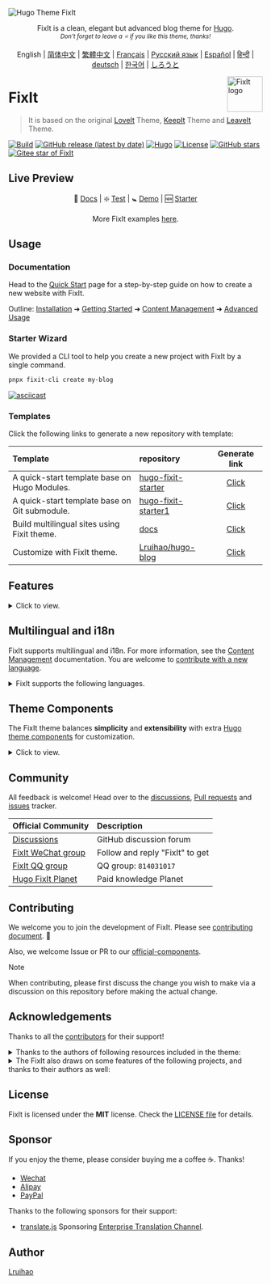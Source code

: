 <!-- markdownlint-disable-file MD033 MD041 -->
![Hugo Theme FixIt](https://fixit.lruihao.cn/images/apple-devices-preview.png)

<div align="center" class="ignore">
  <p>
    FixIt is a clean, elegant but advanced blog theme for <a href="https://gohugo.io/">Hugo</a>.<br>
    <em><sub>Don't forget to leave a ⭐️ if you like this theme, thanks!</sub></em>
  </p>
  English |
  <a href="/README.zh-cn.md">简体中文</a> |
  <a href="https://fixit.lruihao.cn/zh-cn/ecosystem/hugo-fixit/fixit/?lang=chinese_traditional">繁體中文</a> |
  <a href="https://fixit.lruihao.cn/ecosystem/hugo-fixit/fixit/?lang=french">Français</a> |
  <a href="https://fixit.lruihao.cn/ecosystem/hugo-fixit/fixit/?lang=russian">Русский язык</a> |
  <a href="https://fixit.lruihao.cn/ecosystem/hugo-fixit/fixit/?lang=spanish">Español</a> |
  <a href="https://fixit.lruihao.cn/ecosystem/hugo-fixit/fixit/?lang=hindi">हिन्दी</a> |
  <a href="https://fixit.lruihao.cn/ecosystem/hugo-fixit/fixit/?lang=german">deutsch</a> |
  <a href="https://fixit.lruihao.cn/ecosystem/hugo-fixit/fixit/?lang=korean">한국어</a> |
  <a href="https://fixit.lruihao.cn/ecosystem/hugo-fixit/fixit/?lang=japanese">しろうと</a>
</div>

<a title="FixIt website" href="https://fixit.lruihao.cn"><img align="right" alt="FixIt logo" width="70" height="70" src="https://avatars.githubusercontent.com/u/110414864?s=200&v=4"></a>

# FixIt

> It is based on the original [LoveIt](https://github.com/dillonzq/LoveIt) Theme, [KeepIt](https://github.com/Fastbyte01/KeepIt) Theme and [LeaveIt](https://github.com/liuzc/LeaveIt) Theme.

[![Build](https://img.shields.io/github/deployments/hugo-fixit/FixIt/Production?style=flat&label=Build&logo=vercel)](https://demo.fixit.lruihao.cn/)
[![GitHub release (latest by date)](https://img.shields.io/github/v/release/hugo-fixit/FixIt?style=flat&label=Release&logo=github&include_prereleases)](https://github.com/hugo-fixit/FixIt/releases)
[![Hugo](https://img.shields.io/badge/Hugo-%5E0.147.7-ff4088?style=flat&logo=hugo)](https://gohugo.io/)
[![License](https://img.shields.io/github/license/hugo-fixit/FixIt?style=flat&label=License)](/LICENSE)
[![GitHub stars](https://img.shields.io/github/stars/hugo-fixit/FixIt?style=social)](https://github.com/hugo-fixit/FixIt)
[![Gitee star of FixIt](https://gitee.com/lruihao/FixIt/badge/star.svg)](https://gitee.com/lruihao/FixIt/stargazers)

## Live Preview

<p align="center">
  💟 <a href="https://fixit.lruihao.cn">Docs</a> | ❇️ <a href="https://demo.fixit.lruihao.cn/test/">Test</a> | 🚼 <a href="https://demo.fixit.lruihao.cn">Demo</a> | 🆕 <a href="https://hugo-fixit.github.io/hugo-fixit-starter/">Starter</a>
<br>
<br>
  More FixIt examples <a href="https://fixit.lruihao.cn/showcase/">here</a>.
</p>

## Usage

### Documentation

Head to the [Quick Start](https://fixit.lruihao.cn/documentation/getting-started/quick-start/) page for a step-by-step guide on how to create a new website with FixIt.

Outline: [Installation](https://fixit.lruihao.cn/documentation/installation/) ➜ [Getting Started](https://fixit.lruihao.cn/documentation/getting-started/) ➜ [Content Management](https://fixit.lruihao.cn/documentation/content-management/) ➜ [Advanced Usage](https://fixit.lruihao.cn/documentation/advanced/)

### Starter Wizard

We provided a CLI tool to help you create a new project with FixIt by a single command.

```bash
pnpx fixit-cli create my-blog
```

[![asciicast](https://asciinema.org/a/697494.svg)](https://asciinema.org/a/697494)

### Templates

Click the following links to generate a new repository with template:

| Template                                      | repository                        | Generate link                  |
| :-------------------------------------------- | :-------------------------------- | :----------------------------: |
| A quick-start template base on Hugo Modules.  | [hugo-fixit-starter][starter]     | [Click][starter:generate]      |
| A quick-start template base on Git submodule. | [hugo-fixit-starter1][starter1]   | [Click][starter1:generate]     |
| Build multilingual sites using Fixit theme.   | [docs][docs]                      | [Click][docs:generate]         |
| Customize with FixIt theme.                   | [Lruihao/hugo-blog][lruihao-blog] | [Click][lruihao-blog:generate] |

[starter]: https://github.com/hugo-fixit/hugo-fixit-starter
[starter:generate]: https://github.com/hugo-fixit/hugo-fixit-starter/generate
[starter1]: https://github.com/hugo-fixit/hugo-fixit-starter1
[starter1:generate]: https://github.com/hugo-fixit/hugo-fixit-starter1/generate
[docs]: https://github.com/hugo-fixit/docs
[docs:generate]: https://github.com/hugo-fixit/docs/generate
[lruihao-blog]: https://github.com/Lruihao/hugo-blog
[lruihao-blog:generate]: https://github.com/Lruihao/hugo-blog/generate

## Features

<details>
<summary>Click to view.</summary>

### Performance and SEO

- Optimized for **performance**: 99/100 on mobile and 100/100 on desktop in [Google PageSpeed Insights](https://developers.google.com/speed/pagespeed/insights)
- Optimized SEO performance with a correct **SEO SCHEMA** based on JSON-LD
- **[Google Analytics](https://analytics.google.com/analytics)** supported
- **[Fathom Analytics](https://usefathom.com/)** supported
- **[Baidu Analytics](https://tongji.baidu.com/)** supported
- **[Umami Analytics](https://umami.is/)** supported
- **[Plausible Analytics](https://plausible.io/)** supported
- **[Cloudflare Web Analytics](https://www.cloudflare.com/web-analytics)** supported
- **[Splitbee Analytics](https://splitbee.io)** supported
- Search engine **verification** supported (Google, Bing, Yandex, Pinterest, Baidu, 360 and Sogou)
- **CDN** for third-party libraries supported

### Appearance and Layout

- **Responsive** layout
- **Light/Dark** mode
- Globally consistent **design language**
- **Pagination** supported
- Easy-to-use and self-expanding **table of contents**
- **Multilanguage** supported and i18n ready
- Beautiful **CSS animation**

### Social and Comment Systems

- **Gravatar** supported by [Gravatar](https://gravatar.com)
- Local **Avatar** supported
- Up to **87** social links supported
- Up to **28** share sites supported
- **Disqus** comment system supported by [Disqus](https://disqus.com)
- **Gitalk** comment system supported by [Gitalk](https://github.com/gitalk/gitalk)
- **Valine** comment system supported by [Valine](https://valine.js.org/)
- **Waline** comment system supported by [Waline](https://waline.js.org/)
- **Facebook comments** system supported by [Facebook](https://developers.facebook.com/docs/plugins/comments/)
- **Telegram comments** system supported by [Telegram Comments](https://comments.app/)
- **Commento** comment system supported by [Commento](https://commento.io/)
- **Utterances** comment system supported by [Utterances](https://utteranc.es/)
- **Artalk** comment system supported by [Artalk](https://artalk.js.org/)
- **Twikoo** comment system supported by [Twikoo](https://twikoo.js.org/)
- **giscus** comment system supported by [giscus](https://giscus.app/)

### Extended Features

- **AI Summary**, **AI Search** and **AI Chatbot** supported by [PostChat](https://ai.zhheo.com/console/login?InviteID=85041330)
- **PWA (Progressive Web App)** supported
- **Sub Menu** supported
- **Content Encryption** supported (Pages, Partial)
- **Friends** page embedded template
- **Search** supported by [algolia](https://www.algolia.com/), [Fuse.js](https://fusejs.io/), CSE or [PostChat](https://ai.zhheo.com/console/login?InviteID=85041330)
- **Custom Search Engine (CSE)** supported by [Google](https://programmablesearchengine.google.com/)
- **Twemoji** supported
- Automatically **highlighting** code
- **Copy code** to clipboard with one click
- **Images gallery** supported by [lightgallery](https://github.com/sachinchoolur/lightgallery)
- Extended Markdown syntax for **[Font Awesome](https://fontawesome.com/) icons**
- Extended Markdown syntax for **ruby annotation**
- Extended Markdown syntax for **fraction**
- **Mathematical formula** supported by [KaTeX](https://katex.org/) or [MathJax](https://www.mathjax.org)
- **Diagrams** code fences extended and shortcode supported by [mermaid](https://github.com/knsv/mermaid)
- **Interactive data visualization** shortcode and code fences extended supported by [ECharts](https://echarts.apache.org/)
- **Timeline** code fences extended and shortcode supported
- **Mapbox** shortcode supported by [Mapbox GL JS](https://docs.mapbox.com/mapbox-gl-js)
- **Music player** shortcode supported by [APlayer](https://github.com/MoePlayer/APlayer) and [MetingJS](https://github.com/metowolf/MetingJS)
- **Bilibili player** and **Douyin player** shortcode
- Kinds of **admonitions** shortcode
- **Custom style** shortcode
- **Custom script** shortcode
- Open more **custom blocks**
- **Animated typing** supported by [TypeIt](https://typeitjs.com/)
- **Cookie consent banner** supported by [cookieconsent](https://github.com/osano/cookieconsent)
- **Web Watermark** supported by [cell-watermark](https://github.com/Lruihao/watermark)
- **Chinese typesetting** supported by [pangu.js](https://github.com/vinta/pangu.js)
- Options to **cache remote image** locally
- ...

</details>

## Multilingual and i18n

FixIt supports multilingual and i18n. For more information, see the [Content Management](https://fixit.lruihao.cn/documentation/content-management/introduction#multilingual) documentation. You are welcome to [contribute with a new language](https://github.com/hugo-fixit/FixIt/pulls).

<details>
<summary>FixIt supports the following languages.</summary>

- English
- Simplified Chinese
- Traditional Chinese
- French
- Polish
- Brazilian Portuguese
- Italian
- Spanish
- German
- Serbian
- Russian
- Romanian
- Vietnamese
- Hindi

</details>

## Theme Components

The FixIt theme balances **simplicity** and **extensibility** with extra [Hugo theme components](https://fixit.lruihao.cn/ecosystem/#-components) for customization.

<details>
<summary>Click to view.</summary>

<!-- HUGO_FIXIT_COMPONENTS:START -->
- [fixit-bundle](https://github.com/hugo-fixit/fixit-bundle)\
  🌲 Bundles the FixIt core theme and all hugo-fixit components into a single component.
- [cmpt-flyfish](https://github.com/hugo-fixit/cmpt-flyfish)\
  🐟 A canvas implemented animation effect of small fish swimming.
- [cmpt-mdevtools](https://github.com/hugo-fixit/cmpt-mdevtools)\
  Mobile devtools component powered by vConsole and eruda.
- [cmpt-translate](https://github.com/hugo-fixit/cmpt-translate)\
  🌐 A component for site automatic translation.
- [component-projects](https://github.com/hugo-fixit/component-projects)\
  🐙 Display your GitHub projects in the FixIt theme and generate blog posts from readme.
- [hugo-atom-feed](https://github.com/hugo-fixit/hugo-atom-feed)\
  Hugo theme component for ATOM feed custom Output Format.
- [hugo-json-feed](https://github.com/hugo-fixit/hugo-json-feed)\
  Hugo theme component for JSON feed custom Output Format.
- [shortcode-asciinema](https://github.com/hugo-fixit/shortcode-asciinema)\
  A Hugo theme component with asciinema-embed shortcode.
- [shortcode-caniuse](https://github.com/hugo-fixit/shortcode-caniuse)\
  A Hugo theme component with caniuse shortcode.
- [shortcode-docs-bookmark](https://github.com/hugo-fixit/shortcode-docs-bookmark)\
  🔖 Embed bookmark of FixIt Docs.
- [shortcode-missing-translation](https://github.com/hugo-fixit/shortcode-missing-translation)\
  A Hugo theme component with missing-translation shortcode.
- [shortcode-mmt-netease](https://github.com/hugo-fixit/shortcode-mmt-netease)\
  🎶 A Hugo theme component with a NetEase Cloud random comment shortcode.
- [shortcode-rewards](https://github.com/hugo-fixit/shortcode-rewards)\
  A Hugo theme component with reward-log or sponsor-log shortcode.
<!-- HUGO_FIXIT_COMPONENTS:END -->

</details>

## Community

All feedback is welcome! Head over to the [discussions][discussions], [Pull requests][pulls] and [issues][issues] tracker.

| Official Community          | Description                     |
| :-------------------------- | :------------------------------ |
| [Discussions][discussions]  | GitHub discussion forum         |
| [FixIt WeChat group][wx-mp] | Follow and reply "FixIt" to get |
| [FixIt QQ group][qq-group]  | QQ group: `814031017`           |
| [Hugo FixIt Planet][zsxq]   | Paid knowledge Planet           |

[discussions]: https://github.com/hugo-fixit/FixIt/discussions
[pulls]: https://github.com/hugo-fixit/FixIt/pulls
[issues]: https://github.com/hugo-fixit/FixIt/issues
[qq-group]: https://qm.qq.com/cgi-bin/qm/qr?k=awbwdTtSQ_-H5QGzeJxdWgv6JMbNehNM&jump_from=webapi
[zsxq]: https://t.zsxq.com/GgKEW
[wx-mp]: https://lruihao.cn/images/qr-wx-mp.webp

## Contributing

We welcome you to join the development of FixIt. Please see [contributing document](/CONTRIBUTING.md). 🤗

Also, we welcome Issue or PR to our [official-components](https://github.com/hugo-fixit).

> [!note]
> When contributing, please first discuss the change you wish to make via a discussion on this repository before making the actual change.

## Acknowledgements

Thanks to all the [contributors](https://github.com/hugo-fixit/FixIt/graphs/contributors) for their support!

<details>
<summary>Thanks to the authors of following resources included in the theme:</summary>

- [normalize.css](https://github.com/necolas/normalize.css)
- [Font Awesome](https://fontawesome.com/)
- [Simple Icons](https://github.com/simple-icons/simple-icons)
- [Animate.css](https://daneden.github.io/animate.css/)
- [autocomplete-js](https://github.com/algolia/autocomplete)
- [algoliasearch](https://github.com/algolia/algoliasearch-client-javascript)
- [Fuse.js](https://fusejs.io/)
- [object-fit-images](https://github.com/fregante/object-fit-images)
- [Twemoji](https://github.com/twitter/twemoji)
- [emoji-data](https://github.com/iamcal/emoji-data)
- [lightgallery](https://github.com/sachinchoolur/lightgallery)
- [Sharer.js](https://github.com/ellisonleao/sharer.js)
- [TypeIt](https://typeitjs.com/)
- [KaTeX](https://katex.org/)
- [MathJax](https://www.mathjax.org)
- [mermaid](https://github.com/mermaid-js/mermaid)
- [ECharts](https://echarts.apache.org/)
- [Mapbox GL JS](https://docs.mapbox.com/mapbox-gl-js)
- [APlayer](https://github.com/MoePlayer/APlayer)
- [MetingJS](https://github.com/metowolf/MetingJS)
- [Gitalk](https://github.com/gitalk/gitalk)
- [Valine](https://valine.js.org/)
- [cookieconsent](https://github.com/osano/cookieconsent)
- [cell-watermark](https://github.com/Lruihao/watermark)
- [不蒜子](http://busuanzi.ibruce.info/)
- [Vercount](https://github.com/EvanNotFound/vercount)
- [pangu.js](https://github.com/vinta/pangu.js)
- [Artalk](https://artalk.js.org/)
- [Waline](https://waline.js.org/)
- [Twikoo](https://twikoo.js.org/)
- [github-corners](https://github.com/tholman/github-corners)
- [giscus](https://giscus.app/)
- [crypto-js](https://github.com/brix/crypto-js)
- [pace](https://github.com/CodeByZach/pace)
- [xxhash-wasm](https://github.com/jungomi/xxhash-wasm)

</details>

<details>
<summary>The FixIt also draws on some features of the following projects, and thanks to their authors as well:</summary>

- [DoIt](https://github.com/HEIGE-PCloud/DoIt)
- [NexT](https://github.com/next-theme/hexo-theme-next)

</details>

## License

FixIt is licensed under the **MIT** license. Check the [LICENSE file](/LICENSE) for details.

## Sponsor

If you enjoy the theme, please consider buying me a coffee ☕️. Thanks!

- [Wechat](/images/wechatpay.jpg)
- [Alipay](/images/alipay.jpg)
- [PayPal](https://paypal.me/Lruihao)

Thanks to the following sponsors for their support:

- [translate.js](https://github.com/xnx3/translate) Sponsoring [Enterprise Translation Channel](https://translate.zvo.cn/4087.html).

## Author

[Lruihao](https://github.com/Lruihao "Follow me on GitHub")
